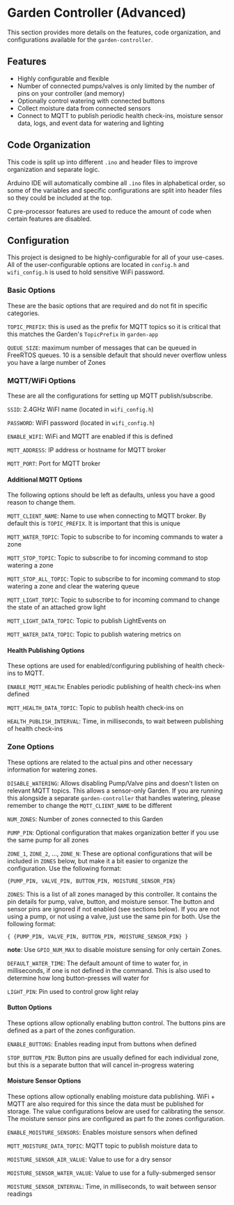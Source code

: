 # Garden Controller (Advanced)
This section provides more details on the features, code organization, and configurations available for the `garden-controller`.

## Features
- Highly configurable and flexible
- Number of connected pumps/valves is only limited by the number of pins on your controller (and memory)
- Optionally control watering with connected buttons
- Collect moisture data from connected sensors
- Connect to MQTT to publish periodic health check-ins, moisture sensor data, logs, and event data for watering and lighting

## Code Organization
This code is split up into different `.ino` and header files to improve organization and separate logic.

Arduino IDE will automatically combine all `.ino` files in alphabetical order, so some of the variables and specific configurations are split into header files so they could be included at the top.

C pre-processor features are used to reduce the amount of code when certain features are disabled.

## Configuration
This project is designed to be highly-configurable for all of your use-cases. All of the user-configurable options are located in `config.h` and `wifi_config.h` is used to hold sensitive WiFi password.

### Basic Options
These are the basic options that are required and do not fit in specific categories.

`TOPIC_PREFIX`: this is used as the prefix for MQTT topics so it is critical that this matches the Garden's `TopicPrefix` in `garden-app`

`QUEUE_SIZE`: maximum number of messages that can be queued in FreeRTOS queues. 10 is a sensible default that should never overflow unless you have a large number of Zones

### MQTT/WiFi Options
These are all the configurations for setting up MQTT publish/subscribe.

`SSID`: 2.4GHz WiFI name (located in `wifi_config.h`)

`PASSWORD`: WiFI password (located in `wifi_config.h`)

`ENABLE_WIFI`: WiFi and MQTT are enabled if this is defined

`MQTT_ADDRESS`: IP address or hostname for MQTT broker

`MQTT_PORT`: Port for MQTT broker

#### Additional MQTT Options
The following options should be left as defaults, unless you have a good reason to change them.

`MQTT_CLIENT_NAME`: Name to use when connecting to MQTT broker. By default this is `TOPIC_PREFIX`. It is important that this is unique

`MQTT_WATER_TOPIC`: Topic to subscribe to for incoming commands to water a zone

`MQTT_STOP_TOPIC`: Topic to subscribe to for incoming command to stop watering a zone

`MQTT_STOP_ALL_TOPIC`: Topic to subscribe to for incoming command to stop watering a zone and clear the watering queue

`MQTT_LIGHT_TOPIC`: Topic to subscribe to for incoming command to change the state of an attached grow light

`MQTT_LIGHT_DATA_TOPIC`: Topic to publish LightEvents on

`MQTT_WATER_DATA_TOPIC`: Topic to publish watering metrics on

#### Health Publishing Options
These options are used for enabled/configuring publishing of health check-ins to MQTT.

`ENABLE_MQTT_HEALTH`: Enables periodic publishing of health check-ins when defined

`MQTT_HEALTH_DATA_TOPIC`: Topic to publish health check-ins on

`HEALTH_PUBLISH_INTERVAL`: Time, in milliseconds, to wait between publishing of health check-ins

### Zone Options
These options are related to the actual pins and other necessary information for watering zones.

`DISABLE_WATERING`: Allows disabling Pump/Valve pins and doesn't listen on relevant MQTT topics. This allows a sensor-only Garden. If you are running this alongside a separate `garden-controller` that handles watering, please remember to change the `MQTT_CLIENT_NAME` to be different

`NUM_ZONES`: Number of zones connected to this Garden

`PUMP_PIN`: Optional configuration that makes organization better if you use the same pump for all zones

`ZONE_1`, `ZONE_2`, ..., `ZONE_N`: These are optional configurations that will be included in `ZONES` below, but make it a bit easier to organize the configuration. Use the following format:
```
{PUMP_PIN, VALVE_PIN, BUTTON_PIN, MOISTURE_SENSOR_PIN}
```

`ZONES`: This is a list of all zones managed by this controller. It contains the pin details for pump, valve, button, and moisture sensor. The button and sensor pins are ignored if not enabled (see sections below). If you are not using a pump, or not using a valve, just use the same pin for both. Use the following format:
```
{ {PUMP_PIN, VALVE_PIN, BUTTON_PIN, MOISTURE_SENSOR_PIN} }
```
**note**: Use `GPIO_NUM_MAX` to disable moisture sensing for only certain Zones.

`DEFAULT_WATER_TIME`: The default amount of time to water for, in milliseconds, if one is not defined in the command. This is also used to determine how long button-presses will water for

`LIGHT_PIN`: Pin used to control grow light relay

#### Button Options
These options allow optionally enabling button control. The buttons pins are defined as a part of the zones configuration.

`ENABLE_BUTTONS`: Enables reading input from buttons when defined

`STOP_BUTTON_PIN`: Button pins are usually defined for each individual zone, but this is a separate button that will cancel in-progress watering

#### Moisture Sensor Options
These options allow optionally enabling moisture data publishing. WiFi + MQTT are also required for this since the data must be published for storage. The value configurations below are used for calibrating the sensor. The moisture sensor pins are configured as part fo the zones configuration.

`ENABLE_MOISTURE_SENSORS`: Enables moisture sensors when defined

`MQTT_MOISTURE_DATA_TOPIC`: MQTT topic to publish moisture data to

`MOISTURE_SENSOR_AIR_VALUE`: Value to use for a dry sensor

`MOISTURE_SENSOR_WATER_VALUE`: Value to use for a fully-submerged sensor

`MOISTURE_SENSOR_INTERVAL`: Time, in milliseconds, to wait between sensor readings
